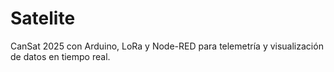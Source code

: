 # Satelite
CanSat 2025 con Arduino, LoRa y Node-RED para telemetría y visualización de datos en tiempo real.
